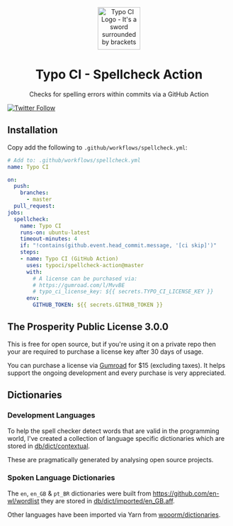 <p align="center">
  <img src="https://typoci.com/images/typo-ci-logo.svg" alt="Typo CI Logo - It's a sword surrounded by brackets" width="96">
</p>

<h1 align="center">
  Typo CI - Spellcheck Action
</h1>

<p align="center">
Checks for spelling errors within commits via a GitHub Action
</p>

[![Twitter Follow](https://img.shields.io/twitter/follow/heyjoshwood?label=Follow%20Mike%20for%20updates&style=social)](https://twitter.com/MikeRogers0)

## Installation

Copy add the following to `.github/workflows/spellcheck.yml`:

```yml
# Add to: .github/workflows/spellcheck.yml
name: Typo CI

on:
  push:
    branches:
      - master
  pull_request:
jobs:
  spellcheck:
    name: Typo CI
    runs-on: ubuntu-latest
    timeout-minutes: 4
    if: "!contains(github.event.head_commit.message, '[ci skip]')"
    steps:
    - name: Typo CI (GitHub Action)
      uses: typoci/spellcheck-action@master
      with:
        # A license can be purchased via:
        # https://gumroad.com/l/MvvBE
        # typo_ci_license_key: ${{ secrets.TYPO_CI_LICENSE_KEY }}
      env:
        GITHUB_TOKEN: ${{ secrets.GITHUB_TOKEN }}
```

## The Prosperity Public License 3.0.0

This is free for open source, but if you're using it on a private repo then your are required to purchase a license key after 30 days of usage.

You can purchase a license via [Gumroad](https://gum.co/MvvBE) for $15 (excluding taxes). It helps support the ongoing development and every purchase is very appreciated.

## Dictionaries

### Development Languages

To help the spell checker detect words that are valid in the programming world, I've created a collection of language specific dictionaries which are stored in [db/dict/contextual](https://github.com/TypoCI/spellcheck-action/tree/master/db/dict/contextual).

These are pragmatically generated by analysing open source projects.

### Spoken Language Dictionaries

The `en`, `en_GB` & `pt_BR` dictionaries were built from https://github.com/en-wl/wordlist they are stored in [db/dict/imported/en_GB.aff](https://github.com/TypoCI/spellcheck-action/tree/master/db/dict/imported).

Other languages have been imported via Yarn from [wooorm/dictionaries](https://github.com/wooorm/dictionaries).
